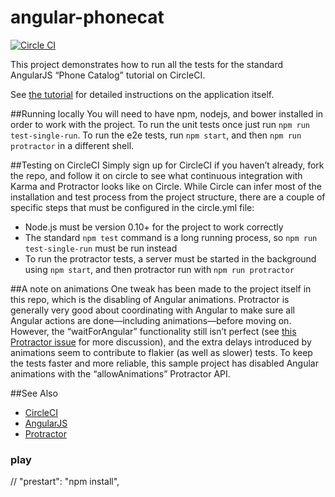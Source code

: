 angular-phonecat
================
[![Circle CI](https://circleci.com/gh/circleci/angular-phonecat.png?style=badge)](https://circleci.com/gh/circleci/angular-phonecat)

This project demonstrates how to run all the tests for the standard AngularJS “Phone Catalog” tutorial on CircleCI.

See [the tutorial](https://docs.angularjs.org/tutorial) for detailed instructions on the application itself.

##Running locally
You will need to have npm, nodejs, and bower installed in order to work with the project. To run the unit tests once just run `npm run test-single-run`. To run the e2e tests, run `npm start`, and then `npm run protractor` in a different shell.

##Testing on CircleCI
Simply sign up for CircleCI if you haven’t already, fork the repo, and follow it on circle to see what continuous integration with Karma and Protractor looks like on Circle. While Circle can infer most of the installation and test process from the project structure, there are a couple of specific steps that must be configured in the circle.yml file:

* Node.js must be version 0.10+ for the project to work correctly
* The standard `npm test` command is a long running process, so `npm run test-single-run` must be run instead
* To run the protractor tests, a server must be started in the background using `npm start`, and then protractor run with `npm run protractor`

##A note on animations
One tweak has been made to the project itself in this repo, which is the disabling of Angular animations. Protractor is generally very good about coordinating with Angular to make sure all Angular actions are done—including animations—before moving on. However, the “waitForAngular” functionality still isn’t perfect (see [this Protractor issue](https://github.com/angular/protractor/issues/279) for more discussion), and the extra delays introduced by animations seem to contribute to flakier (as well as slower) tests. To keep the tests faster and more reliable, this sample project has disabled Angular animations with the “allowAnimations” Protractor API.

##See Also
* [CircleCI](https://circleci.com/)
* [AngularJS](https://angularjs.org/)
* [Protractor](https://github.com/angular/protractor)

### play
// "prestart": "npm install",

